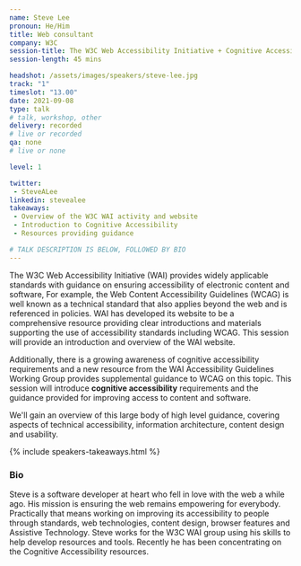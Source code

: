 ```yaml
---
name: Steve Lee
pronoun: He/Him
title: Web consultant
company: W3C
session-title: The W3C Web Accessibility Initiative + Cognitive Accessibility 
session-length: 45 mins

headshot: /assets/images/speakers/steve-lee.jpg
track: "1"
timeslot: "13.00"
date: 2021-09-08
type: talk
# talk, workshop, other
delivery: recorded
# live or recorded
qa: none
# live or none

level: 1

twitter:
 - SteveALee
linkedin: stevealee
takeaways:
 - Overview of the W3C WAI activity and website
 - Introduction to Cognitive Accessibility
 - Resources providing guidance

# TALK DESCRIPTION IS BELOW, FOLLOWED BY BIO
---
```


The W3C Web Accessibility Initiative (WAI) provides widely applicable standards with guidance on ensuring accessibility of electronic content and software, For example, the Web Content Accessibility Guidelines (WCAG) is well known as a technical standard that also applies beyond the web and is referenced in policies. WAI has developed its website to be a comprehensive resource providing clear introductions and materials supporting the use of accessibility standards including WCAG. This session will provide an introduction and overview of the WAI website. 

Additionally, there is a growing awareness of cognitive accessibility requirements and a new resource from the WAI Accessibility Guidelines Working Group provides supplemental guidance to WCAG on this topic. This session will introduce <strong>cognitive accessibility</strong> requirements and the guidance provided for improving access to content and software. 

We'll gain an overview of this large body of high level guidance, covering aspects of technical accessibility, information architecture, content design and usability.

{% include speakers-takeaways.html %}

<h3>Bio</h3>

Steve is a software developer at heart who fell in love with the web a while ago. His mission is ensuring the web remains empowering for everybody. Practically that means working on improving its accessibility to people through standards, web technologies, content design, browser features and Assistive Technology. Steve works for the W3C WAI group using his skills to help develop resources and tools. Recently he has been concentrating on the Cognitive Accessibility resources. 